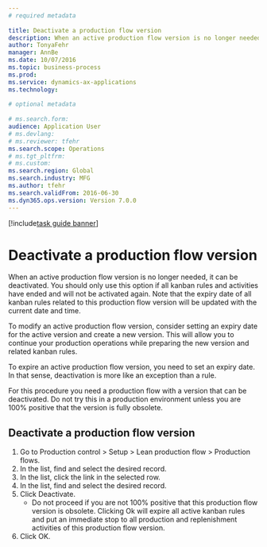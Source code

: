 ```yaml
--- 
# required metadata 
 
title: Deactivate a production flow version
description: When an active production flow version is no longer needed, it can be deactivated. 
author: TonyaFehr 
manager: AnnBe 
ms.date: 10/07/2016
ms.topic: business-process 
ms.prod:  
ms.service: dynamics-ax-applications 
ms.technology:  
 
# optional metadata 
 
# ms.search.form:   
audience: Application User 
# ms.devlang:  
# ms.reviewer: tfehr 
ms.search.scope: Operations 
# ms.tgt_pltfrm:  
# ms.custom:  
ms.search.region: Global
ms.search.industry: MFG
ms.author: tfehr 
ms.search.validFrom: 2016-06-30 
ms.dyn365.ops.version: Version 7.0.0 
---
```


[!include[task guide banner](.../includes/task-guide-banner.md)]

# Deactivate a production flow version

When an active production flow version is no longer needed, it can be deactivated. You should only use this option if all kanban rules and activities have ended and will not be activated again. Note that the expiry date of all kanban rules related to this production flow version will be updated with the current date and time. 
To modify an active production flow version, consider setting an expiry date for the active version and create a new version. This will allow you to continue your production operations while preparing the new version and related kanban rules. 
To expire an active production flow version, you need to set an expiry date. In that sense, deactivation is more like an exception than a rule. 
For this procedure you need a production flow with a version that can be deactivated. Do not try this in a production environment unless you are 100% positive that the version is fully obsolete.


## Deactivate a production flow version
1. Go to Production control > Setup > Lean production flow > Production flows.
2. In the list, find and select the desired record.
3. In the list, click the link in the selected row.
4. In the list, find and select the desired record.
5. Click Deactivate.
    * Do not proceed if you are not 100% positive that this production flow version is obsolete. Clicking Ok will expire all active kanban rules and put an immediate stop to all production and replenishment activities of this production flow version.  
6. Click OK.


